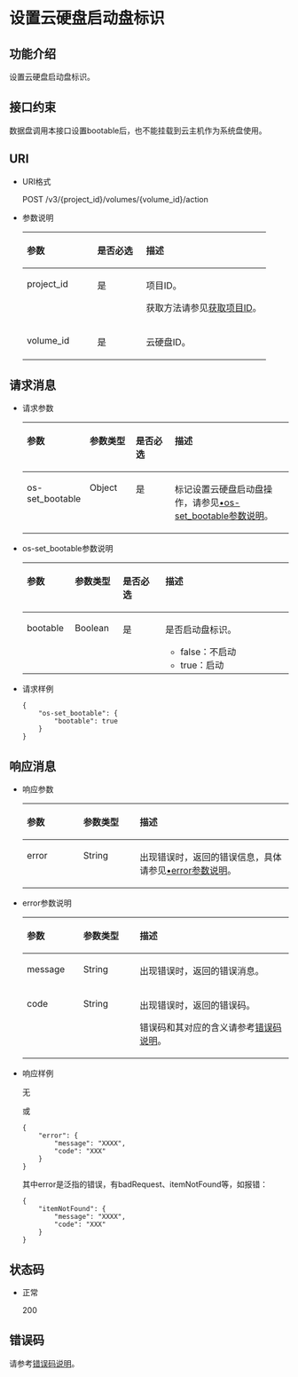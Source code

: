 # 设置云硬盘启动盘标识<a name="evs_04_3049"></a>

## 功能介绍<a name="section19390540"></a>

设置云硬盘启动盘标识。

## 接口约束<a name="section58153866104128"></a>

数据盘调用本接口设置bootable后，也不能挂载到云主机作为系统盘使用。

## URI<a name="section40297137"></a>

-   URI格式

    POST /v3/\{project\_id\}/volumes/\{volume\_id\}/action

-   参数说明

    <a name="table8745607"></a>
    <table><thead align="left"><tr id="row15985080"><th class="cellrowborder" valign="top" width="28.92%" id="mcps1.1.4.1.1"><p id="p19723089"><a name="p19723089"></a><a name="p19723089"></a>参数</p>
    </th>
    <th class="cellrowborder" valign="top" width="20.07%" id="mcps1.1.4.1.2"><p id="p54066375"><a name="p54066375"></a><a name="p54066375"></a>是否必选</p>
    </th>
    <th class="cellrowborder" valign="top" width="51.01%" id="mcps1.1.4.1.3"><p id="p17300225"><a name="p17300225"></a><a name="p17300225"></a>描述</p>
    </th>
    </tr>
    </thead>
    <tbody><tr id="row59140967"><td class="cellrowborder" valign="top" width="28.92%" headers="mcps1.1.4.1.1 "><p id="p25689059"><a name="p25689059"></a><a name="p25689059"></a>project_id</p>
    </td>
    <td class="cellrowborder" valign="top" width="20.07%" headers="mcps1.1.4.1.2 "><p id="p439002"><a name="p439002"></a><a name="p439002"></a>是</p>
    </td>
    <td class="cellrowborder" valign="top" width="51.01%" headers="mcps1.1.4.1.3 "><p id="p35559222"><a name="p35559222"></a><a name="p35559222"></a>项目ID。</p>
    <p id="p55811451337"><a name="p55811451337"></a><a name="p55811451337"></a>获取方法请参见<a href="获取项目ID.md">获取项目ID</a>。</p>
    </td>
    </tr>
    <tr id="row51597550"><td class="cellrowborder" valign="top" width="28.92%" headers="mcps1.1.4.1.1 "><p id="p18651996"><a name="p18651996"></a><a name="p18651996"></a>volume_id</p>
    </td>
    <td class="cellrowborder" valign="top" width="20.07%" headers="mcps1.1.4.1.2 "><p id="p34416674"><a name="p34416674"></a><a name="p34416674"></a>是</p>
    </td>
    <td class="cellrowborder" valign="top" width="51.01%" headers="mcps1.1.4.1.3 "><p id="p36287209"><a name="p36287209"></a><a name="p36287209"></a>云硬盘ID。</p>
    </td>
    </tr>
    </tbody>
    </table>


## 请求消息<a name="section27129916"></a>

-   请求参数

    <a name="evs_04_2084_table42671863"></a>
    <table><thead align="left"><tr id="evs_04_2084_row12592542"><th class="cellrowborder" valign="top" width="18%" id="mcps1.1.5.1.1"><p id="evs_04_2084_p13362997"><a name="evs_04_2084_p13362997"></a><a name="evs_04_2084_p13362997"></a>参数</p>
    </th>
    <th class="cellrowborder" valign="top" width="18%" id="mcps1.1.5.1.2"><p id="evs_04_2084_p8661001"><a name="evs_04_2084_p8661001"></a><a name="evs_04_2084_p8661001"></a>参数类型</p>
    </th>
    <th class="cellrowborder" valign="top" width="16%" id="mcps1.1.5.1.3"><p id="evs_04_2084_p30452481"><a name="evs_04_2084_p30452481"></a><a name="evs_04_2084_p30452481"></a>是否必选</p>
    </th>
    <th class="cellrowborder" valign="top" width="48%" id="mcps1.1.5.1.4"><p id="evs_04_2084_p50731910"><a name="evs_04_2084_p50731910"></a><a name="evs_04_2084_p50731910"></a>描述</p>
    </th>
    </tr>
    </thead>
    <tbody><tr id="evs_04_2084_row5187493615377"><td class="cellrowborder" valign="top" width="18%" headers="mcps1.1.5.1.1 "><p id="evs_04_2084_p4112025815377"><a name="evs_04_2084_p4112025815377"></a><a name="evs_04_2084_p4112025815377"></a>os-set_bootable</p>
    </td>
    <td class="cellrowborder" valign="top" width="18%" headers="mcps1.1.5.1.2 "><p id="evs_04_2084_p4240658415377"><a name="evs_04_2084_p4240658415377"></a><a name="evs_04_2084_p4240658415377"></a>Object</p>
    </td>
    <td class="cellrowborder" valign="top" width="16%" headers="mcps1.1.5.1.3 "><p id="evs_04_2084_p1238131615377"><a name="evs_04_2084_p1238131615377"></a><a name="evs_04_2084_p1238131615377"></a>是</p>
    </td>
    <td class="cellrowborder" valign="top" width="48%" headers="mcps1.1.5.1.4 "><p id="evs_04_2084_p6336250715377"><a name="evs_04_2084_p6336250715377"></a><a name="evs_04_2084_p6336250715377"></a>标记设置云硬盘启动盘操作，请参见<a href="#evs_04_2084_li11686008105423">•os-set_bootable参数说明</a>。</p>
    </td>
    </tr>
    </tbody>
    </table>

-   <a name="evs_04_2084_li11686008105423"></a>os-set\_bootable参数说明

    <a name="evs_04_2084_table38065209105423"></a>
    <table><thead align="left"><tr id="evs_04_2084_row47014882105423"><th class="cellrowborder" valign="top" width="18%" id="mcps1.1.5.1.1"><p id="evs_04_2084_p50109122105423"><a name="evs_04_2084_p50109122105423"></a><a name="evs_04_2084_p50109122105423"></a>参数</p>
    </th>
    <th class="cellrowborder" valign="top" width="18%" id="mcps1.1.5.1.2"><p id="evs_04_2084_p32307099105423"><a name="evs_04_2084_p32307099105423"></a><a name="evs_04_2084_p32307099105423"></a>参数类型</p>
    </th>
    <th class="cellrowborder" valign="top" width="16%" id="mcps1.1.5.1.3"><p id="evs_04_2084_p66738196105423"><a name="evs_04_2084_p66738196105423"></a><a name="evs_04_2084_p66738196105423"></a>是否必选</p>
    </th>
    <th class="cellrowborder" valign="top" width="48%" id="mcps1.1.5.1.4"><p id="evs_04_2084_p37084757105423"><a name="evs_04_2084_p37084757105423"></a><a name="evs_04_2084_p37084757105423"></a>描述</p>
    </th>
    </tr>
    </thead>
    <tbody><tr id="evs_04_2084_row65642867105423"><td class="cellrowborder" valign="top" width="18%" headers="mcps1.1.5.1.1 "><p id="evs_04_2084_p5950372711131"><a name="evs_04_2084_p5950372711131"></a><a name="evs_04_2084_p5950372711131"></a>bootable</p>
    </td>
    <td class="cellrowborder" valign="top" width="18%" headers="mcps1.1.5.1.2 "><p id="evs_04_2084_p45274007105423"><a name="evs_04_2084_p45274007105423"></a><a name="evs_04_2084_p45274007105423"></a>Boolean</p>
    </td>
    <td class="cellrowborder" valign="top" width="16%" headers="mcps1.1.5.1.3 "><p id="evs_04_2084_p43315944105423"><a name="evs_04_2084_p43315944105423"></a><a name="evs_04_2084_p43315944105423"></a>是</p>
    </td>
    <td class="cellrowborder" valign="top" width="48%" headers="mcps1.1.5.1.4 "><p id="evs_04_2084_p18930541105423"><a name="evs_04_2084_p18930541105423"></a><a name="evs_04_2084_p18930541105423"></a>是否启动盘标识。</p>
    <a name="evs_04_2084_ul1334240319356"></a><a name="evs_04_2084_ul1334240319356"></a><ul id="evs_04_2084_ul1334240319356"><li>false：不启动</li><li>true：启动</li></ul>
    </td>
    </tr>
    </tbody>
    </table>

-   请求样例

    ```
    {
        "os-set_bootable": {
            "bootable": true
        }
    }
    ```


## 响应消息<a name="section42842654"></a>

-   响应参数

    <a name="evs_04_2084_table5532594121252"></a>
    <table><thead align="left"><tr id="evs_04_2084_row60048709121252"><th class="cellrowborder" valign="top" width="21.17788221177882%" id="mcps1.1.4.1.1"><p id="evs_04_2084_p32107236121252"><a name="evs_04_2084_p32107236121252"></a><a name="evs_04_2084_p32107236121252"></a>参数</p>
    </th>
    <th class="cellrowborder" valign="top" width="21.17788221177882%" id="mcps1.1.4.1.2"><p id="evs_04_2084_p50549312121252"><a name="evs_04_2084_p50549312121252"></a><a name="evs_04_2084_p50549312121252"></a>参数类型</p>
    </th>
    <th class="cellrowborder" valign="top" width="57.64423557644236%" id="mcps1.1.4.1.3"><p id="evs_04_2084_p2030156121252"><a name="evs_04_2084_p2030156121252"></a><a name="evs_04_2084_p2030156121252"></a>描述</p>
    </th>
    </tr>
    </thead>
    <tbody><tr id="evs_04_2084_row30224973121252"><td class="cellrowborder" valign="top" width="21.17788221177882%" headers="mcps1.1.4.1.1 "><p id="evs_04_2084_p129522216412"><a name="evs_04_2084_p129522216412"></a><a name="evs_04_2084_p129522216412"></a>error</p>
    </td>
    <td class="cellrowborder" valign="top" width="21.17788221177882%" headers="mcps1.1.4.1.2 "><p id="evs_04_2084_p1595262111415"><a name="evs_04_2084_p1595262111415"></a><a name="evs_04_2084_p1595262111415"></a>String</p>
    </td>
    <td class="cellrowborder" valign="top" width="57.64423557644236%" headers="mcps1.1.4.1.3 "><p id="evs_04_2084_p109527215417"><a name="evs_04_2084_p109527215417"></a><a name="evs_04_2084_p109527215417"></a>出现错误时，返回的错误信息，具体请参见<a href="#evs_04_2084_li0419202382514">•error参数说明</a>。</p>
    </td>
    </tr>
    </tbody>
    </table>

-   <a name="evs_04_2084_li0419202382514"></a>error参数说明

    <a name="evs_04_2084_evs_04_2013_table15441099103019"></a>
    <table><thead align="left"><tr id="evs_04_2084_evs_04_2013_row54094047103019"><th class="cellrowborder" valign="top" width="21.17788221177882%" id="mcps1.1.4.1.1"><p id="evs_04_2084_evs_04_2013_p19541716103019"><a name="evs_04_2084_evs_04_2013_p19541716103019"></a><a name="evs_04_2084_evs_04_2013_p19541716103019"></a>参数</p>
    </th>
    <th class="cellrowborder" valign="top" width="21.17788221177882%" id="mcps1.1.4.1.2"><p id="evs_04_2084_evs_04_2013_p39375186103019"><a name="evs_04_2084_evs_04_2013_p39375186103019"></a><a name="evs_04_2084_evs_04_2013_p39375186103019"></a>参数类型</p>
    </th>
    <th class="cellrowborder" valign="top" width="57.64423557644236%" id="mcps1.1.4.1.3"><p id="evs_04_2084_evs_04_2013_p38578950103019"><a name="evs_04_2084_evs_04_2013_p38578950103019"></a><a name="evs_04_2084_evs_04_2013_p38578950103019"></a>描述</p>
    </th>
    </tr>
    </thead>
    <tbody><tr id="evs_04_2084_evs_04_2013_row59401790103019"><td class="cellrowborder" valign="top" width="21.17788221177882%" headers="mcps1.1.4.1.1 "><p id="evs_04_2084_evs_04_2013_p46815658103019"><a name="evs_04_2084_evs_04_2013_p46815658103019"></a><a name="evs_04_2084_evs_04_2013_p46815658103019"></a>message</p>
    </td>
    <td class="cellrowborder" valign="top" width="21.17788221177882%" headers="mcps1.1.4.1.2 "><p id="evs_04_2084_evs_04_2013_p33971979103019"><a name="evs_04_2084_evs_04_2013_p33971979103019"></a><a name="evs_04_2084_evs_04_2013_p33971979103019"></a>String</p>
    </td>
    <td class="cellrowborder" valign="top" width="57.64423557644236%" headers="mcps1.1.4.1.3 "><p id="evs_04_2084_evs_04_2013_p21623243103019"><a name="evs_04_2084_evs_04_2013_p21623243103019"></a><a name="evs_04_2084_evs_04_2013_p21623243103019"></a>出现错误时，返回的错误消息。</p>
    </td>
    </tr>
    <tr id="evs_04_2084_evs_04_2013_row60391466103019"><td class="cellrowborder" valign="top" width="21.17788221177882%" headers="mcps1.1.4.1.1 "><p id="evs_04_2084_evs_04_2013_p59870541103019"><a name="evs_04_2084_evs_04_2013_p59870541103019"></a><a name="evs_04_2084_evs_04_2013_p59870541103019"></a>code</p>
    </td>
    <td class="cellrowborder" valign="top" width="21.17788221177882%" headers="mcps1.1.4.1.2 "><p id="evs_04_2084_evs_04_2013_p17675690103019"><a name="evs_04_2084_evs_04_2013_p17675690103019"></a><a name="evs_04_2084_evs_04_2013_p17675690103019"></a>String</p>
    </td>
    <td class="cellrowborder" valign="top" width="57.64423557644236%" headers="mcps1.1.4.1.3 "><p id="evs_04_2084_evs_04_2013_p6087468103019"><a name="evs_04_2084_evs_04_2013_p6087468103019"></a><a name="evs_04_2084_evs_04_2013_p6087468103019"></a>出现错误时，返回的错误码。</p>
    <p id="evs_04_2084_evs_04_2013_p54787218103019"><a name="evs_04_2084_evs_04_2013_p54787218103019"></a><a name="evs_04_2084_evs_04_2013_p54787218103019"></a>错误码和其对应的含义请参考<a href="错误码说明.md">错误码说明</a>。</p>
    </td>
    </tr>
    </tbody>
    </table>


-   响应样例

    无

    或

    ```
    {
        "error": {
            "message": "XXXX", 
            "code": "XXX"
        }
    }
    ```

    其中error是泛指的错误，有badRequest、itemNotFound等，如报错：

    ```
    {
        "itemNotFound": {
            "message": "XXXX", 
            "code": "XXX"
        }
    }
    ```


## 状态码<a name="section50039568"></a>

-   正常

    200


## 错误码<a name="section431317151242"></a>

请参考[错误码说明](错误码说明.md)。

